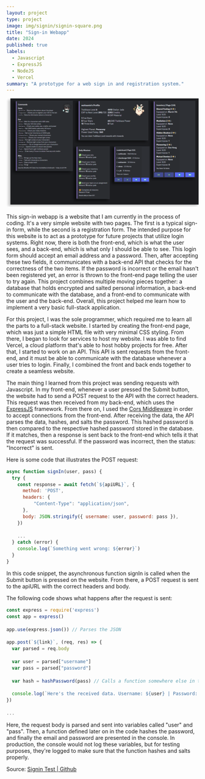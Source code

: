 ```yaml
---
layout: project
type: project
image: img/signin/signin-square.png
title: "Sign-in Webapp"
date: 2024
published: true
labels:
  - Javascript
  - ExpressJS
  - NodeJS
  - Vercel
summary: "A prototype for a web sign in and registration system."
---
```


<img class="img-fluid" src="../img/seele/seele-header4.png">

This sign-in webapp is a website that I am currently in the process of coding. It's a very simple website with two pages. The first is a typical sign-in form, while the second is a registration form. The intended purpose for this website is to act as a prototype for future projects that utilize login systems. Right now, there is both the front-end, which is what the user sees, and a back-end, which is what only I should be able to see. This login form should accept an email address and a password. Then, after accepting these two fields, it communicates with a back-end API that checks for the correctness of the two items. If the password is incorrect or the email hasn't been registered yet, an error is thrown to the front-end page telling the user to try again. This project combines multiple moving pieces together: a database that holds encrypted and salted personal information, a back-end to communicate with the database, and a front-end to communicate with the user and the back-end. Overall, this project helped me learn how to implement a very basic full-stack application.

For this project, I was the sole programmer, which required me to learn all the parts to a full-stack website. I started by creating the front-end page, which was just a simple HTML file with very minimal CSS styling. From there, I began to look for services to host my website. I was able to find Vercel, a cloud platform that's able to host hobby projects for free. After that, I started to work on an API. This API is sent requests from the front-end, and it must be able to communicate with the database whenever a user tries to login. Finally, I combined the front and back ends together to create a seamless website.

The main thing I learned from this project was sending requests with Javascript. In my front-end, whenever a user pressed the Submit button, the website had to send a POST request to the API with the correct headers. This request was then received from my back-end, which uses the [ExpressJS](https://expressjs.com/) framework. From there on, I used the [Cors Middleware](https://expressjs.com/en/resources/middleware/cors.html) in order to accept connections from the front-end. After receiving the data, the API parses the data, hashes, and salts the password. This hashed password is then compared to the respective hashed password stored in the database. If it matches, then a response is sent back to the front-end which tells it that the request was successful. If the password was incorrect, then the status: "Incorrect" is sent.

Here is some code that illustrates the POST request:

```javascript
async function signIn(user, pass) {
  try {
    const response = await fetch(`${apiURL}`, {
      method: 'POST',
      headers: {
          "Content-Type": "application/json",
      },
      body: JSON.stringify({ username: user, password: pass }),
    })

    ...
  } catch (error) {
    console.log(`Something went wrong: ${error}`)
  }
}
```

In this code snippet, the asynchronous function signIn is called when the Submit button is pressed on the website. From there, a POST request is sent to the apiURL with the correct headers and body. 

The following code shows what happens after the request is sent:

```javascript
const express = require('express')
const app = express()

app.use(express.json()) // Parses the JSON

app.post(`${link}`, (req, res) => {
  var parsed = req.body

  var user = parsed["username"]
  var pass = parsed["password"]

  var hash = hashPassword(pass) // Calls a function somewhere else in the code

  console.log(`Here's the received data. Username: ${user} | Password: ${pass}`)
})

...
```

Here, the request body is parsed and sent into variables called "user" and "pass". Then, a function defined later on in the code hashes the password, and finally the email and password are presented in the console. In production, the console would not log these variables, but for testing purposes, they're logged to make sure that the function hashes and salts properly.


Source: <a href="https://github.com/min-808/signin_test">Signin Test | Github</a>